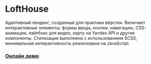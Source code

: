 # LoftHouse
Адаптивный лендинг, созданный для практики вёрстки. Включает интерактивные элементы: формы ввода, 
кнопки, навигацию, CSS-анимации, лайтбокс для видео, карту на Yandex API и другие компоненты. 
Стилизация выполнена с использованием SCSS, минимальная интерактивность реализована на JavaScript.

### [Онлайн демо](https://veronica-ivanova.github.io/LoftHouse/)
